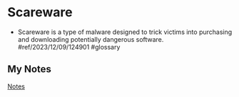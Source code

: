 # Scareware
- Scareware is a type of malware designed to trick victims into purchasing and downloading potentially dangerous software. #ref/2023/12/09/124901 #glossary 
## My Notes
[Notes](mynotes/scareware-notes.md)
